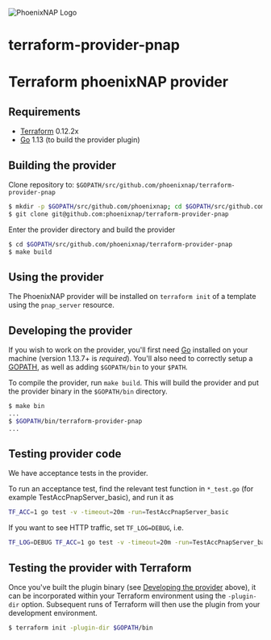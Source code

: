 ![PhoenixNAP Logo](https://phoenixnap.com/wp-content/themes/phoenixnap-v2/img/v2/logo.svg)
# terraform-provider-pnap
Terraform phoenixNAP provider
==================


Requirements
------------

-	[Terraform](https://www.terraform.io/downloads.html) 0.12.2x
-	[Go](https://golang.org/doc/install) 1.13 (to build the provider plugin)

Building the provider
---------------------

Clone repository to: `$GOPATH/src/github.com/phoenixnap/terraform-provider-pnap`

```sh
$ mkdir -p $GOPATH/src/github.com/phoenixnap; cd $GOPATH/src/github.com/phoenixnap
$ git clone git@github.com:phoenixnap/terraform-provider-pnap
```

Enter the provider directory and build the provider

```sh
$ cd $GOPATH/src/github.com/phoenixnap/terraform-provider-pnap
$ make build
```

Using the provider
----------------------

The PhoenixNAP provider will be installed on `terraform init` of a template using the `pnap_server` resource.


Developing the provider
---------------------------

If you wish to work on the provider, you'll first need [Go](http://www.golang.org) installed on your machine (version 1.13.7+ is *required*). You'll also need to correctly setup a [GOPATH](http://golang.org/doc/code.html#GOPATH), as well as adding `$GOPATH/bin` to your `$PATH`.

To compile the provider, run `make build`. This will build the provider and put the provider binary in the `$GOPATH/bin` directory.

```sh
$ make bin
...
$ $GOPATH/bin/terraform-provider-pnap
...
```


Testing provider code
---------------------------

We have acceptance tests in the provider. 

To run an acceptance test, find the relevant test function in `*_test.go` (for example TestAccPnapServer_basic), and run it as

```sh
TF_ACC=1 go test -v -timeout=20m -run=TestAccPnapServer_basic
```

If you want to see HTTP traffic, set `TF_LOG=DEBUG`, i.e.

```sh
TF_LOG=DEBUG TF_ACC=1 go test -v -timeout=20m -run=TestAccPnapServer_basic
```



Testing the provider with Terraform
---------------------------------------

Once you've built the plugin binary (see [Developing the provider](#developing-the-provider) above), it can be incorporated within your Terraform environment using the `-plugin-dir` option. Subsequent runs of Terraform will then use the plugin from your development environment.

```sh
$ terraform init -plugin-dir $GOPATH/bin
```

